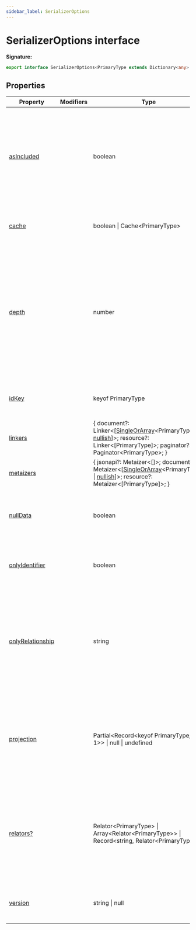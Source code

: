 ```yaml
---
sidebar_label: SerializerOptions
---
```

# SerializerOptions interface

**Signature:**

```typescript
export interface SerializerOptions<PrimaryType extends Dictionary<any> = any> 
```

## Properties

|  Property | Modifiers | Type | Description |
|  --- | --- | --- | --- |
|  [asIncluded](./ts-japi.serializeroptions.asincluded.md) |  | boolean | <p>Whether to make primary data as an \[included resource\](https://jsonapi.org/format/\#document-compound-documents) and use \[resource identifier objects\](https://jsonapi.org/format/\#document-resource-identifier-objects) for \[top-level data\](https://jsonapi.org/format/\#document-top-level).</p><p> <code>false</code></p> |
|  [cache](./ts-japi.serializeroptions.cache.md) |  | boolean \| Cache&lt;PrimaryType&gt; | <p>Enables caching of documents. If a  is given, then the given  will be used.</p><p> <code>false</code></p> |
|  [depth](./ts-japi.serializeroptions.depth.md) |  | number | <p>Determines the depth of <code>relator</code>s to use for \[included resources\](https://jsonapi.org/format/\#document-compound-documents).</p><p>\*\*PLEASE TAKE CAUTION\*\*: If this property is <code>Infinity</code>, performance can degrade \*\*significantly\*\*. It is \*RECOMMENDED\* to use more requests rather than a single one if such depth is required since included resources can be \*\*inhomogenous\*\* thus difficult to traverse.</p><p>Must be a number in <code>[0, Infinity]</code>.</p><p> <code>0</code></p> |
|  [idKey](./ts-japi.serializeroptions.idkey.md) |  | keyof PrimaryType | <p>The key name for the identifier in the resource.</p><p> <code>&quot;id&quot;</code></p> |
|  [linkers](./ts-japi.serializeroptions.linkers.md) |  | { document?: Linker&lt;\[[SingleOrArray](./ts-japi.singleorarray.md)&lt;PrimaryType&gt; \| [nullish](./ts-japi.nullish.md)\]&gt;; resource?: Linker&lt;\[PrimaryType\]&gt;; paginator?: Paginator&lt;PrimaryType&gt;; } | A set of options for constructing \[top-level links\](https://jsonapi.org/format/\#document-top-level). |
|  [metaizers](./ts-japi.serializeroptions.metaizers.md) |  | { jsonapi?: Metaizer&lt;\[\]&gt;; document?: Metaizer&lt;\[[SingleOrArray](./ts-japi.singleorarray.md)&lt;PrimaryType&gt; \| [nullish](./ts-japi.nullish.md)\]&gt;; resource?: Metaizer&lt;\[PrimaryType\]&gt;; } | A dictionary of s to use in different locations of the document. |
|  [nullData](./ts-japi.serializeroptions.nulldata.md) |  | boolean | <p>Whether to use <code>null</code> value the <code>data</code> field.</p><p>This option will ignore options , , and  (and all options they ignores).</p><p> <code>false</code></p> |
|  [onlyIdentifier](./ts-japi.serializeroptions.onlyidentifier.md) |  | boolean | <p>Whether to only serialize the identifier.</p><p>This option will ignore the options </p><p> <code>false</code></p> |
|  [onlyRelationship](./ts-japi.serializeroptions.onlyrelationship.md) |  | string | <p>This is used to serialize the \[resource linkages\](https://jsonapi.org/format/\#document-resource-object-linkage) only. The value must be the name of a collection for a relator in the  option.</p><p>Only a single primary datum (as opposed to an array) \*\*MUST\*\* be serialized.</p><p>This option will ignore the options , , and .</p> |
|  [projection](./ts-japi.serializeroptions.projection.md) |  | Partial&lt;Record&lt;keyof PrimaryType, 0 \| 1&gt;&gt; \| null \| undefined | <p>An object of 0 \*OR\* 1 (\*\*NOT BOTH\*\*) to denote hide or show attributes respectively.</p><p>If set (directly) to <code>undefined</code>, then the <code>attributes</code> field will be left <code>undefined</code>. If set to <code>null</code>, then every attribute will show. If set to <code>{}</code>, then every attribute will hide.</p><p> <code>null</code></p> |
|  [relators?](./ts-japi.serializeroptions.relators.md) |  | Relator&lt;PrimaryType&gt; \| Array&lt;Relator&lt;PrimaryType&gt;&gt; \| Record&lt;string, Relator&lt;PrimaryType&gt;&gt; | <p><i>(Optional)</i> A  that generates <code>relationships</code> for a given primary resource.</p><p>\*Note\*: You can add more relators by using . This is useful in case you have a cycle of relators among serializers.</p><p>See \[relationships objects\](https://jsonapi.org/format/\#document-resource-object-relationships) for more information.</p> |
|  [version](./ts-japi.serializeroptions.version.md) |  | string \| null | <p>The highest JSON API version supported. Set to <code>null</code> to omit version.</p><p> <code>1.0</code></p> |

